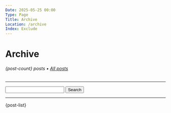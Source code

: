 ```yaml
---
Date: 2025-05-25 00:00
Type: Page
Title: Archive
Location: /archive
Index: Exclude
---
```


# Archive

###### {post-count} posts • [All posts](/)

---

<form action="/" method="get" class="search">
<label for="search"></label>
<input type="text" name="search">
<button type="submit">Search</button>
</form>

---

{post-list}
